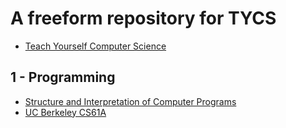 # A freeform repository for TYCS

* [Teach Yourself Computer Science](https://teachyourselfcs.com/)

## 1 - Programming

* [Structure and Interpretation of Computer Programs](./sicp)
* [UC Berkeley CS61A](./cs61a)
